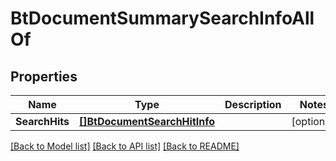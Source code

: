 # BtDocumentSummarySearchInfoAllOf

## Properties

Name | Type | Description | Notes
------------ | ------------- | ------------- | -------------
**SearchHits** | [**[]BtDocumentSearchHitInfo**](BTDocumentSearchHitInfo.md) |  | [optional] 

[[Back to Model list]](../README.md#documentation-for-models) [[Back to API list]](../README.md#documentation-for-api-endpoints) [[Back to README]](../README.md)


